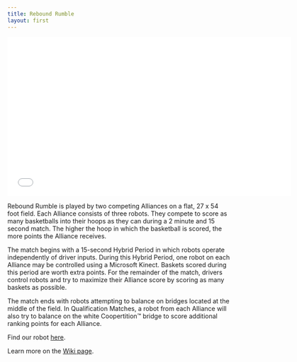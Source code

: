 ```yaml
---
title: Rebound Rumble
layout: first
---
```


<iframe width="640" height="360" src="//www.youtube.com/embed/gYWscqruBRA?rel=0" frameborder="0" allowfullscreen></iframe>

Rebound Rumble is played by two competing Alliances on a flat, 27 x 54 foot field. Each Alliance consists of three robots. They compete to score as many basketballs into their hoops as they can during a 2 minute and 15 second match. The higher the hoop in which the basketball is scored, the more points the Alliance receives.

The match begins with a 15-second Hybrid Period in which robots operate independently of driver inputs. During this Hybrid Period, one robot on each Alliance may be controlled using a Microsoft Kinect. Baskets scored during this period are worth extra points. For the remainder of the match, drivers control robots and try to maximize their Alliance score by scoring as many baskets as possible.

The match ends with robots attempting to balance on bridges located at the middle of the field. In Qualification Matches, a robot from each Alliance will also try to balance on the white Coopertition™ bridge to score additional ranking points for each Alliance.

Find our robot [here](/history/#carousel).

Learn more on the <a href="http://en.wikipedia.org/wiki/Rebound_Rumble">Wiki page</a>.
